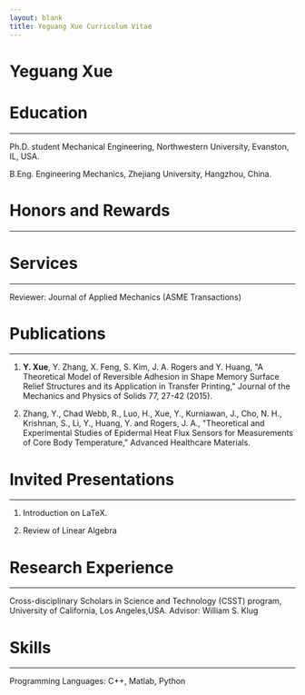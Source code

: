 ```yaml
---
layout: blank
title: Yeguang Xue Curriculum Vitae
---
```


Yeguang Xue
================

# Education


----

Ph.D. student Mechanical Engineering, Northwestern University, Evanston, IL, USA.

B.Eng. Engineering Mechanics, Zhejiang University, Hangzhou, China.


# Honors and Rewards

----


# Services

----

Reviewer: Journal of Applied Mechanics (ASME Transactions)


# Publications

----

1. <b>Y. Xue</b>, Y. Zhang, X. Feng, S. Kim, J. A. Rogers and Y. Huang, "A Theoretical Model of Reversible Adhesion in Shape Memory Surface Relief Structures and its Application in Transfer Printing," Journal of the Mechanics and Physics of Solids 77, 27-42 (2015).

2. Zhang, Y., Chad Webb, R., Luo, H., Xue, Y., Kurniawan, J., Cho, N. H., Krishnan, S., Li, Y., Huang, Y. and Rogers, J. A., "Theoretical and Experimental Studies of Epidermal Heat Flux Sensors for Measurements of Core Body Temperature," Advanced Healthcare Materials.


# Invited Presentations

----

1. Introduction on LaTeX.

2. Review of Linear Algebra


# Research Experience

----

Cross-disciplinary Scholars in Science and Technology (CSST) program, University of California, Los Angeles,USA. Advisor: William S. Klug


# Skills

----

Programming Languages: C++, Matlab, Python
